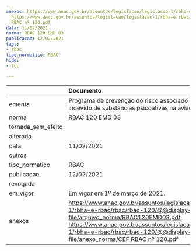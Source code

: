 ```yaml
---
anexos: https://www.anac.gov.br/assuntos/legislacao/legislacao-1/rbha-e-rbac/rbac/rbac-120/@@display-file/arquivo_norma/RBAC120EMD03.pdf,
  https://www.anac.gov.br/assuntos/legislacao/legislacao-1/rbha-e-rbac/rbac/rbac-120/@@display-file/anexo_norma/CEF
  RBAC nº 120.pdf
data: 11/02/2021
norma: RBAC 120 EMD 03
publicacao: 12/02/2021
tags:
- rbac
tipo_normatico: RBAC
hide: 
- toc 
 
---
```


|                    | Documento                                                                                                                                                                                                                                                           |
|:-------------------|:--------------------------------------------------------------------------------------------------------------------------------------------------------------------------------------------------------------------------------------------------------------------|
| ementa             | Programa de prevenção do risco associado ao uso indevido de substâncias psicoativas na aviação civil.                                                                                                                                                               |
| norma              | RBAC 120 EMD 03                                                                                                                                                                                                                                                     |
| tornada_sem_efeito |                                                                                                                                                                                                                                                                     |
| alterada           |                                                                                                                                                                                                                                                                     |
| data               | 11/02/2021                                                                                                                                                                                                                                                          |
| outros             |                                                                                                                                                                                                                                                                     |
| tipo_normatico     | RBAC                                                                                                                                                                                                                                                                |
| publicacao         | 12/02/2021                                                                                                                                                                                                                                                          |
| revogada           |                                                                                                                                                                                                                                                                     |
| em_vigor           | Em vigor em 1º de março de 2021.                                                                                                                                                                                                                                    |
| anexos             | https://www.anac.gov.br/assuntos/legislacao/legislacao-1/rbha-e-rbac/rbac/rbac-120/@@display-file/arquivo_norma/RBAC120EMD03.pdf, https://www.anac.gov.br/assuntos/legislacao/legislacao-1/rbha-e-rbac/rbac/rbac-120/@@display-file/anexo_norma/CEF RBAC nº 120.pdf |